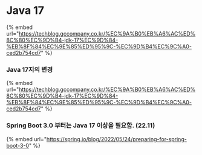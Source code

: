 # Java 17

{% embed url="https://techblog.gccompany.co.kr/%EC%9A%B0%EB%A6%AC%ED%8C%80%EC%9D%B4-jdk-17%EC%9D%84-%EB%8F%84%EC%9E%85%ED%95%9C-%EC%9D%B4%EC%9C%A0-ced2b754cd7" %}

### Java 17지의 변경

{% embed url="https://techblog.gccompany.co.kr/%EC%9A%B0%EB%A6%AC%ED%8C%80%EC%9D%B4-jdk-17%EC%9D%84-%EB%8F%84%EC%9E%85%ED%95%9C-%EC%9D%B4%EC%9C%A0-ced2b754cd7" %}

### Spring Boot 3.0 부터는 Java 17 이상을 필요함. (22.11)

{% embed url="https://spring.io/blog/2022/05/24/preparing-for-spring-boot-3-0" %}
